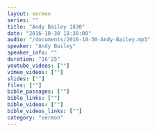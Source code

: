 ```yaml
---
layout: sermon
series: ""
title: "Andy Bailey 1830"
date: "2016-10-30 18:30:00"
audio: "/documents/2016-10-30-Andy-Bailey.mp3"
speaker: "Andy Bailey"
speaker_info: ""
duration: "16'25"
youtube_videos: [""]
vimeo_videos: [""]
slides: [""]
files: [""]
bible_passages: [""]
bible_links: [""]
bible_videos: [""]
bible_videos_links: [""]
category: "sermon"
---
```

